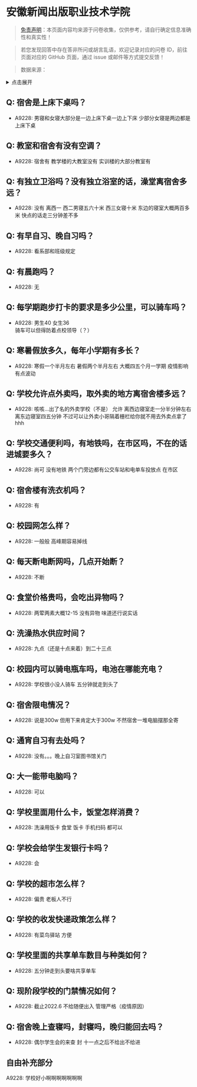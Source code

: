 # 安徽新闻出版职业技术学院

> [免责声明](https://colleges.chat/#_3)：本页面内容均来源于问卷收集，仅供参考，请自行确定信息准确性和真实性！

> 若您发现回答中存在答非所问或胡言乱语，欢迎记录对应的问卷 ID，前往页面对应的 GitHub 页面，通过 issue 或邮件等方式提交反馈！

> 数据来源：

<details><summary>点击展开</summary>
<ul>
<li>A9228: 匿名 (2022 年 06 月)</li>
</ul>
</details>

## Q: 宿舍是上床下桌吗？

- A9228: 男寝和女寝大部分是一边上床下桌一边上下床
少部分女寝是两边都是上床下桌

## Q: 教室和宿舍有没有空调？

- A9228: 宿舍有 教学楼的大教室没有 
实训楼的大部分教室有

## Q: 有独立卫浴吗？没有独立浴室的话，澡堂离宿舍多远？

- A9228: 没有
离西一 西二男寝五六十米 
西三女寝十米
东边的寝室大概两百多米 快点的话走三分钟差不多

## Q: 有早自习、晚自习吗？

- A9228: 看系部和班级规定

## Q: 有晨跑吗？

- A9228: 无

## Q: 每学期跑步打卡的要求是多少公里，可以骑车吗？

- A9228: 男生40   女生36   
骑车可以但得防着点校领导（？）

## Q: 寒暑假放多久，每年小学期有多长？

- A9228: 寒假一个半月左右 暑假两个半月左右
大概四五个月一学期 
疫情影响有点波动

## Q: 学校允许点外卖吗，取外卖的地方离宿舍楼多远？

- A9228: 咳咳...出了名的外卖学校（不是）
允许 离西边寝室走一分半分钟左右
离东边寝室四五分钟 不过可以让外卖小哥隔着栅栏给你就不用去外卖点拿了hhh

## Q: 学校交通便利吗，有地铁吗，在市区吗，不在的话进城要多久？

- A9228: 尚可   没有地铁 
两个门旁边都有公交车站和电单车投放点 
在市区

## Q: 宿舍楼有洗衣机吗？

- A9228: 有

## Q: 校园网怎么样？

- A9228: 一般般 高峰期容易掉线

## Q: 每天断电断网吗，几点开始断？

- A9228: 不断

## Q: 食堂价格贵吗，会吃出异物吗？

- A9228: 两荤两素大概12-15  没有异物 味道还行说实话

## Q: 洗澡热水供应时间？

- A9228: 九点（还是十点来着）到二十三点

## Q: 校园内可以骑电瓶车吗，电池在哪能充电？

- A9228: 学校很小没人骑车 五分钟就走到头了

## Q: 宿舍限电情况？

- A9228: 说是300w 但用下来肯定大于300w 不然宿舍一堆电脑摆那全寄

## Q: 通宵自习有去处吗？

- A9228: 没有。。。晚上自习室图书馆关门

## Q: 大一能带电脑吗？

- A9228: 可以

## Q: 学校里面用什么卡，饭堂怎样消费？

- A9228: 洗澡用饭卡  食堂 饭卡 手机扫码 都可以

## Q: 学校会给学生发银行卡吗？

- A9228: 会

## Q: 学校的超市怎么样？

- A9228: 偏贵 老板人不行

## Q: 学校的收发快递政策怎么样？

- A9228: 有菜鸟驿站 方便

## Q: 学校里面的共享单车数目与种类如何？

- A9228: 五分钟走到头要啥共享单车

## Q: 现阶段学校的门禁情况如何？

- A9228: 截止2022.6 不给随便出入 管理严格（疫情原因）

## Q: 宿舍晚上查寝吗，封寝吗，晚归能回去吗？

- A9228: 偶尔学生会的来查 封 十一点之后不给出不给进

## 自由补充部分

A9228: 学校好小啊啊啊啊啊啊啊
